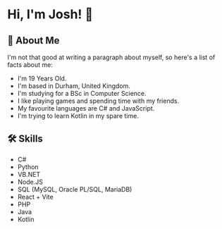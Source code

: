 # Hi, I'm Josh! 👋
## 🚀 About Me

I'm not that good at writing a paragraph about myself, so here's a list of facts about me:
- I'm 19 Years Old.
- I'm based in Durham, United Kingdom.
- I'm studying for a BSc in Computer Science.
- I like playing games and spending time with my friends.
- My favourite languages are C# and JavaScript.
- I'm trying to learn Kotlin in my spare time.
## 🛠 Skills

- C#
- Python
- VB.NET
- Node.JS
- SQL (MySQL, Oracle PL/SQL, MariaDB)
- React + Vite
- PHP
- Java
- Kotlin
